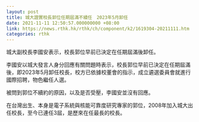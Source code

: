 ```yaml
---
layout: post
title: 城大證實校長郭位任期屆滿不續任　2023年5月卸任
date: 2021-11-11 12:50:57.000000000 +08:00
link: https://news.rthk.hk/rthk/ch/component/k2/1619304-20211111.htm
categories: rthk
---
```


城大副校長李國安表示，校長郭位早前已決定在任期屆滿後卸任。

李國安以城大發言人身分回應有關問題時表示，校長郭位早前已決定在任期屆滿後，即2023年5月卸任校長，校方已依據校董會的指示，成立遴選委員會就進行國際招聘，物色繼任人選。

被問到郭位不續約的原因，以及是否受壓，李國安並沒有回應。

在台灣出生、本身是電子系統與核能可靠度研究專家的郭位，2008年加入城大出任校長，至今已連任3屆，是歷來在任最長的校長。
